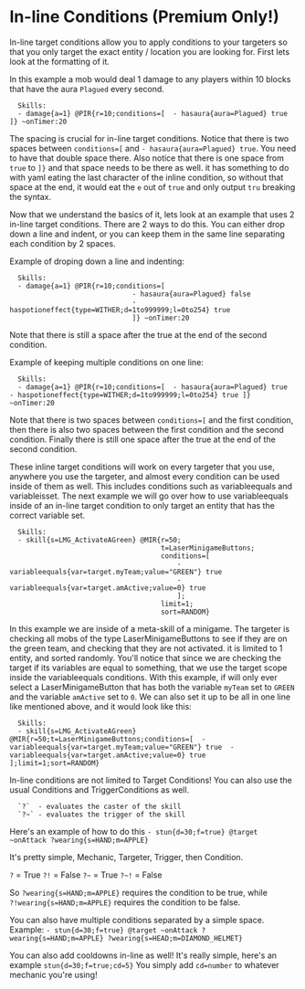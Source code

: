 **In-line Conditions (Premium Only!)**
=============================================

In-line target conditions allow you to apply conditions to your targeters so that you only target the exact entity / location you are looking for. First lets look at the formatting of it. 

In this example a mob would deal 1 damage to any players within 10 blocks that have the aura ``Plagued`` every second.
```
  Skills:
  - damage{a=1} @PIR{r=10;conditions=[  - hasaura{aura=Plagued} true ]} ~onTimer:20
```
The spacing is crucial for in-line target conditions. Notice that there is two spaces between ``conditions=[`` and ``- hasaura{aura=Plagued} true``. You need to have that double space there.
Also notice that there is one space from ``true`` to ``]}`` and that space needs to be there as well. it has something to do with yaml eating the last character of the inline condition, so without that space at the end, it would eat the ``e`` out of ``true`` and only output ``tru`` breaking the syntax.

Now that we understand the basics of it, lets look at an example that uses 2 in-line target conditions. There are 2 ways to do this. You can either drop down a line and indent, or you can keep them in the same line separating each condition by 2 spaces. 

Example of droping down a line and indenting:
```
  Skills:
  - damage{a=1} @PIR{r=10;conditions=[
                              - hasaura{aura=Plagued} false
                              - haspotioneffect{type=WITHER;d=1to999999;l=0to254} true 
                              ]} ~onTimer:20
```
Note that there is still a space after the true at the end of the second condition.

Example of keeping multiple conditions on one line:
```
  Skills:
  - damage{a=1} @PIR{r=10;conditions=[  - hasaura{aura=Plagued} true  - haspotioneffect{type=WITHER;d=1to999999;l=0to254} true ]} ~onTimer:20
```
Note that there is two spaces between ``conditions=[`` and the first condition, then there is also two spaces between the first condition and the second condition. Finally there is still one space after the true at the end of the second condition. 

These inline target conditions will work on every targeter that you use, anywhere you use the targeter, and almost every condition can be used inside of them as well. This includes conditions such as variableequals and variableisset. The next example we will go over how to use variableequals inside of an in-line target condition to only target an entity that has the correct variable set.

```
  Skills:
  - skill{s=LMG_ActivateAGreen} @MIR{r=50;
                                     t=LaserMinigameButtons;
                                     conditions=[
                                         - variableequals{var=target.myTeam;value="GREEN"} true
                                         - variableequals{var=target.amActive;value=0} true 
                                         ];
                                     limit=1;
                                     sort=RANDOM}
```
In this example we are inside of a meta-skill of a minigame. The targeter is checking all mobs of the type LaserMinigameButtons to see if they are on the green team, and checking that they are not activated. it is limited to 1 entity, and sorted randomly. You'll notice that since we are checking the target if its variables are equal to something, that we use the target scope inside the variableequals conditions. With this example, if will only ever select a LaserMinigameButton that has both the variable ``myTeam`` set to ``GREEN`` and the variable ``amActive`` set to ``0``. We can also set it up to be all in one line like mentioned above, and it would look like this: 
```
  Skills:
  - skill{s=LMG_ActivateAGreen} @MIR{r=50;t=LaserMinigameButtons;conditions=[  - variableequals{var=target.myTeam;value="GREEN"} true  - variableequals{var=target.amActive;value=0} true ];limit=1;sort=RANDOM}
```

In-line conditions are not limited to Target Conditions! You can also use the usual Conditions and TriggerConditions as well.

```
  `?`  - evaluates the caster of the skill
  `?~` - evaluates the trigger of the skill
```

Here's an example of how to do this `- stun{d=30;f=true} @target ~onAttack ?wearing{s=HAND;m=APPLE}`

It's pretty simple, Mechanic, Targeter, Trigger, then Condition.

`?` = True `?!` = False
`?~` = True `?~!` = False

So `?wearing{s=HAND;m=APPLE}` requires the condition to be true, while `?!wearing{s=HAND;m=APPLE}` 
requires the condition to be false.

You can also have multiple conditions separated by a simple space. Example: `- stun{d=30;f=true} @target ~onAttack ?wearing{s=HAND;m=APPLE} ?wearing{s=HEAD;m=DIAMOND_HELMET}`


You can also add cooldowns in-line as well! It's really simple, here's an example `stun{d=30;f=true;cd=5}`
You simply add `cd=number` to whatever mechanic you're using!